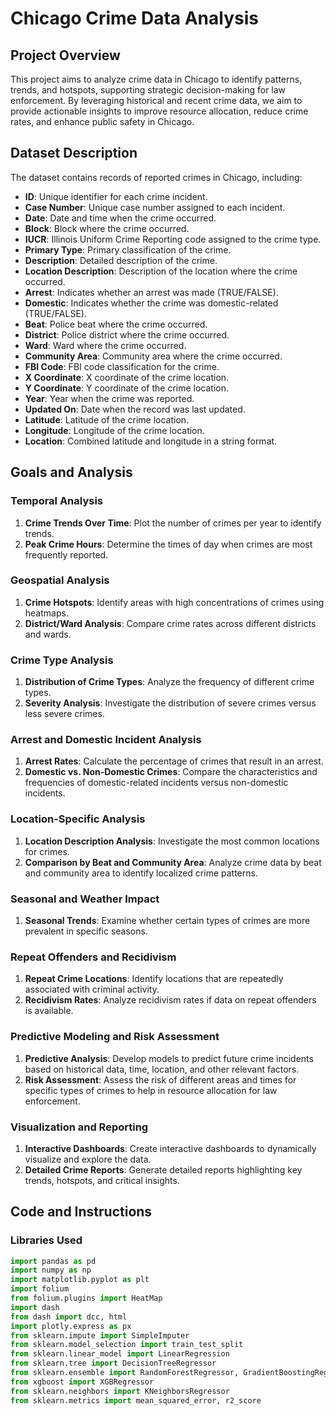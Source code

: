 # Chicago Crime Data Analysis

## Project Overview

This project aims to analyze crime data in Chicago to identify patterns, trends, and hotspots, supporting strategic decision-making for law enforcement. By leveraging historical and recent crime data, we aim to provide actionable insights to improve resource allocation, reduce crime rates, and enhance public safety in Chicago.

## Dataset Description

The dataset contains records of reported crimes in Chicago, including:

- **ID**: Unique identifier for each crime incident.
- **Case Number**: Unique case number assigned to each incident.
- **Date**: Date and time when the crime occurred.
- **Block**: Block where the crime occurred.
- **IUCR**: Illinois Uniform Crime Reporting code assigned to the crime type.
- **Primary Type**: Primary classification of the crime.
- **Description**: Detailed description of the crime.
- **Location Description**: Description of the location where the crime occurred.
- **Arrest**: Indicates whether an arrest was made (TRUE/FALSE).
- **Domestic**: Indicates whether the crime was domestic-related (TRUE/FALSE).
- **Beat**: Police beat where the crime occurred.
- **District**: Police district where the crime occurred.
- **Ward**: Ward where the crime occurred.
- **Community Area**: Community area where the crime occurred.
- **FBI Code**: FBI code classification for the crime.
- **X Coordinate**: X coordinate of the crime location.
- **Y Coordinate**: Y coordinate of the crime location.
- **Year**: Year when the crime was reported.
- **Updated On**: Date when the record was last updated.
- **Latitude**: Latitude of the crime location.
- **Longitude**: Longitude of the crime location.
- **Location**: Combined latitude and longitude in a string format.

## Goals and Analysis

### Temporal Analysis

1. **Crime Trends Over Time**: Plot the number of crimes per year to identify trends.
2. **Peak Crime Hours**: Determine the times of day when crimes are most frequently reported.

### Geospatial Analysis

1. **Crime Hotspots**: Identify areas with high concentrations of crimes using heatmaps.
2. **District/Ward Analysis**: Compare crime rates across different districts and wards.

### Crime Type Analysis

1. **Distribution of Crime Types**: Analyze the frequency of different crime types.
2. **Severity Analysis**: Investigate the distribution of severe crimes versus less severe crimes.

### Arrest and Domestic Incident Analysis

1. **Arrest Rates**: Calculate the percentage of crimes that result in an arrest.
2. **Domestic vs. Non-Domestic Crimes**: Compare the characteristics and frequencies of domestic-related incidents versus non-domestic incidents.

### Location-Specific Analysis

1. **Location Description Analysis**: Investigate the most common locations for crimes.
2. **Comparison by Beat and Community Area**: Analyze crime data by beat and community area to identify localized crime patterns.

### Seasonal and Weather Impact

1. **Seasonal Trends**: Examine whether certain types of crimes are more prevalent in specific seasons.

### Repeat Offenders and Recidivism

1. **Repeat Crime Locations**: Identify locations that are repeatedly associated with criminal activity.
2. **Recidivism Rates**: Analyze recidivism rates if data on repeat offenders is available.

### Predictive Modeling and Risk Assessment

1. **Predictive Analysis**: Develop models to predict future crime incidents based on historical data, time, location, and other relevant factors.
2. **Risk Assessment**: Assess the risk of different areas and times for specific types of crimes to help in resource allocation for law enforcement.

### Visualization and Reporting

1. **Interactive Dashboards**: Create interactive dashboards to dynamically visualize and explore the data.
2. **Detailed Crime Reports**: Generate detailed reports highlighting key trends, hotspots, and critical insights.

## Code and Instructions

### Libraries Used

```python
import pandas as pd
import numpy as np
import matplotlib.pyplot as plt
import folium
from folium.plugins import HeatMap
import dash
from dash import dcc, html
import plotly.express as px
from sklearn.impute import SimpleImputer
from sklearn.model_selection import train_test_split
from sklearn.linear_model import LinearRegression
from sklearn.tree import DecisionTreeRegressor
from sklearn.ensemble import RandomForestRegressor, GradientBoostingRegressor
from xgboost import XGBRegressor
from sklearn.neighbors import KNeighborsRegressor
from sklearn.metrics import mean_squared_error, r2_score
